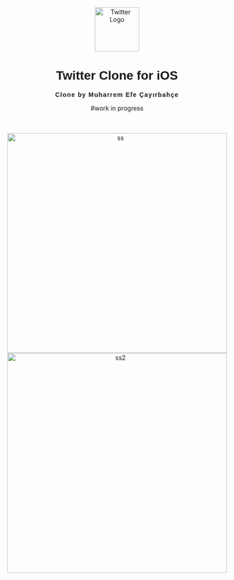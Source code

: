<div align="center">
  <img src="https://github.com/user-attachments/assets/3deb95d1-ab39-4da0-a518-a6a2e2319121" alt="Twitter Logo" width="100">
  <h1 style="font-family: 'Arial', sans-serif;">Twitter Clone for iOS</h1>
  <p style="font-family: Arial, sans-serif;"><strong><span style="letter-spacing: 0.1em;">Clone by Muharrem Efe Çayırbahçe</span></strong></p>
  #work in progress

  <br><br>
  <img width="498" alt="ss" src="https://github.com/user-attachments/assets/e4cd6a23-bb17-4a49-a54b-48b8af84c209">
  <img width="498" alt="ss2" src="https://github.com/user-attachments/assets/da752656-8be5-4d94-a47c-a85ee16b5e5c">

</div>
